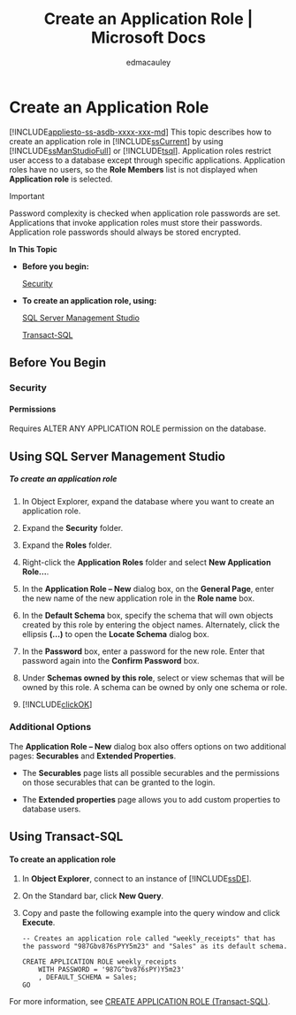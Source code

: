 ﻿---
title: "Create an Application Role | Microsoft Docs"
ms.custom: ""
ms.date: "03/14/2017"
ms.prod: "sql-non-specified"
ms.prod_service: "database-engine, sql-database"
ms.service: ""
ms.component: "security"
ms.reviewer: ""
ms.suite: "sql"
ms.technology: 
  - "database-engine"
ms.tgt_pltfrm: ""
ms.topic: "article"
f1_keywords: 
  - "sql13.swb.approle.general.f1"
helpviewer_keywords: 
  - "application roles [SQL Server], creating"
ms.assetid: 6b8da1f5-3d8e-4f88-b111-b915788b06f1
caps.latest.revision: 27
author: "edmacauley"
ms.author: "edmaca"
manager: "craigg"
ms.workload: "Inactive"
monikerRange: "= azuresqldb-current || >= sql-server-2016 || = sqlallproducts-allversions"
---
# Create an Application Role
[!INCLUDE[appliesto-ss-asdb-xxxx-xxx-md](../../../includes/appliesto-ss-asdb-xxxx-xxx-md.md)]
  This topic describes how to create an application role in [!INCLUDE[ssCurrent](../../../includes/sscurrent-md.md)] by using [!INCLUDE[ssManStudioFull](../../../includes/ssmanstudiofull-md.md)] or [!INCLUDE[tsql](../../../includes/tsql-md.md)]. Application roles restrict user access to a database except through specific applications. Application roles have no users, so the **Role Members** list is not displayed when **Application role** is selected.  
  
> [!IMPORTANT]  
>  Password complexity is checked when application role passwords are set. Applications that invoke application roles must store their passwords. Application role passwords should always be stored encrypted.  
  
 **In This Topic**  
  
-   **Before you begin:**  
  
     [Security](#Security)  
  
-   **To create an application role, using:**  
  
     [SQL Server Management Studio](#SSMSProcedure)  
  
     [Transact-SQL](#TsqlProcedure)  
  
##  <a name="BeforeYouBegin"></a> Before You Begin  
  
###  <a name="Security"></a> Security  
  
####  <a name="Permissions"></a> Permissions  
 Requires ALTER ANY APPLICATION ROLE permission on the database.  
  
##  <a name="SSMSProcedure"></a> Using SQL Server Management Studio  
  
##### To create an application role  
  
1.  In Object Explorer, expand the database where you want to create an application role.  
  
2.  Expand the **Security** folder.  
  
3.  Expand the **Roles** folder.  
  
4.  Right-click the **Application Roles** folder and select **New Application Role…**.  
  
5.  In the **Application Role – New** dialog box, on the **General Page**, enter the new name of the new application role in the **Role name** box.  
  
6.  In the **Default Schema** box, specify the schema that will own objects created by this role by entering the object names. Alternately, click the ellipsis **(…)** to open the **Locate Schema** dialog box.  
  
7.  In the **Password** box, enter a password for the new role. Enter that password again into the **Confirm Password** box.  
  
8.  Under **Schemas owned by this role**, select or view schemas that will be owned by this role. A schema can be owned by only one schema or role.  
  
9. [!INCLUDE[clickOK](../../../includes/clickok-md.md)]  
  
### Additional Options  
 The **Application Role – New** dialog box also offers options on two additional pages: **Securables** and **Extended Properties**.  
  
-   The **Securables** page lists all possible securables and the permissions on those securables that can be granted to the login.  
  
-   The **Extended properties** page allows you to add custom properties to database users.  
  
##  <a name="TsqlProcedure"></a> Using Transact-SQL  
  
#### To create an application role  
  
1.  In **Object Explorer**, connect to an instance of [!INCLUDE[ssDE](../../../includes/ssde-md.md)].  
  
2.  On the Standard bar, click **New Query**.  
  
3.  Copy and paste the following example into the query window and click **Execute**.  
  
    ```  
    -- Creates an application role called "weekly_receipts" that has the password "987Gbv876sPYY5m23" and "Sales" as its default schema.  
  
    CREATE APPLICATION ROLE weekly_receipts   
        WITH PASSWORD = '987G^bv876sPY)Y5m23'   
        , DEFAULT_SCHEMA = Sales;  
    GO  
    ```  
  
 For more information, see [CREATE APPLICATION ROLE &#40;Transact-SQL&#41;](../../../t-sql/statements/create-application-role-transact-sql.md).  
  
  
